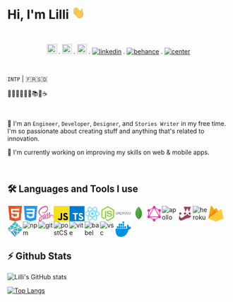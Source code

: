 <h1>Hi, I'm Lilli <img src="https://raw.githubusercontent.com/ABSphreak/ABSphreak/master/gifs/Hi.gif" width="30" alt=""> </h1>

<br/>

<p align="center">
<a href="https://facebook.com/i17717"><img width="22" height="22" src="https://cdn2.iconfinder.com/data/icons/social-media-2285/512/1_Facebook_colored_svg_copy-512.png" /></a>  .
<a href="https://twitter.com/lillime0"><img width="22" height="22" src="https://cdn2.iconfinder.com/data/icons/social-media-2285/512/1_Twitter_colored_svg-512.png" /></a>  .
<a href="https://www.instagram.com/lillime0"><img width="22" height="22" src="https://cdn.iconscout.com/icon/free/png-512/instagram-1868978-1583142.png?f=avif&w=256" /></a>  .
<a href="https://linkedin.com/in/i17717"><img alt="linkedin" width="22" height="22" src="https://cdn2.iconfinder.com/data/icons/social-media-2285/512/1_Linkedin_unofficial_colored_svg-512.png" /></a>  .
<a href="https://behance.net/i17717"><img alt="behance" width="22" height="22" src="https://symbols.getvecta.com/stencil_65/0_behance.5770f79b60.svg" /></a>  .
<a href="https://i17717.github.io"><img alt="center" width="22" height="22" src="https://cdn1.iconfinder.com/data/icons/social-media-outline-6/128/SocialMedia_Website-Outline-512.png" /></a>
</p>

<br />

`INTP` | 🇫🇷🇸🇩

👩🏽‍💻🧘🏽‍♀️📚🎹☕

<br/>

📌 I'm an `Engineer`, `Developer`, `Designer`, and `Stories Writer` in my free time. I'm so passionate about creating stuff and anything that's related to innovation.

💪 I'm currently working on improving my skills on web & mobile apps.

<br/>

## 🛠️ Languages and Tools I use

<img align="left" src="https://github.com/i17717/my-portfolio/blob/main/src/assets/skills/html.svg" alt="html" width="35" height="35" />
<img align="left" src="https://github.com/i17717/my-portfolio/blob/main/src/assets/skills/css.svg" alt="css" width="35" height="35" />
<img align="left" src="https://github.com/i17717/my-portfolio/blob/main/src/assets/skills/sass.svg" alt="sass" width="35" height="35" />
<img align="left" src="https://github.com/i17717/my-portfolio/blob/main/src/assets/skills/javascript.svg" alt="javascript" width="35" height="35" />
<img align="left" src="https://github.com/i17717/my-portfolio/blob/main/src/assets/skills/typescript.svg" alt="typescript" width="35" height="35" />
<img align="left" src="https://github.com/i17717/my-portfolio/blob/main/src/assets/skills/react.svg" alt="react" width="35" height="35" />
<!-- <img align="left" src="https://github.com/i17717/my-portfolio/blob/main/src/assets/skills/nextjs.svg" alt="nextjs" width="35" height="35" /> -->
<img align="left" src="https://github.com/i17717/my-portfolio/blob/main/src/assets/skills/node-js.svg" alt="nodejs" width="35" height="35" />
<img align="left" src="https://github.com/i17717/my-portfolio/blob/main/src/assets/skills/express2.svg" alt="express" width="35" height="35" />
<img align="left" src="https://github.com/i17717/my-portfolio/blob/main/src/assets/skills/mongodb.svg" alt="mongodb" width="35" height="35" />
<img align="left" src="https://github.com/i17717/my-portfolio/blob/main/src/assets/skills/graphql.svg" alt="graphql" width="35" height="35" />
<img align="left" src="https://cdn.worldvectorlogo.com/logos/apollo-graphql-1.svg" alt="apollo" width="35" height="35" />
<!-- <img align="left" src="https://github.com/i17717/my-portfolio/blob/main/src/assets/skills/dart.svg" alt="dart" width="35" height="35" />  -->
<!-- <img align="left" src="https://github.com/i17717/my-portfolio/blob/main/src/assets/skills/flutter.svg" alt="flutter" width="35" height="35" /> -->
<img align="left" src="https://github.com/i17717/my-portfolio/blob/main/src/assets/skills/jest.svg" alt="jest" width="35" height="35" />
<img align="left" src="https://raw.githubusercontent.com/danielcranney/readme-generator/main/public/icons/skills/heroku-colored.svg" alt="heroku" width="35" height="35" />
<img align="left" src="https://github.com/i17717/my-portfolio/blob/main/src/assets/skills/firebase.svg" alt="firebase" width="35" height="35" />
<img align="left" src="https://github.com/i17717/my-portfolio/blob/main/src/assets/skills/netlify.svg" alt="netlify" width="35" height="35" />
<!-- <img align="left" src="https://github.com/i17717/my-portfolio/blob/main/src/assets/skills/vercel.svg" alt="vercel" width="35" height="35" /> -->
<img align="left" src="https://upload.wikimedia.org/wikipedia/commons/thumb/d/db/Npm-logo.svg/540px-Npm-logo.svg.png?20140904162625" alt="npm" width="35" height="35" />
<img align="left" src="https://cdn.worldvectorlogo.com/logos/git-icon.svg" alt="git" width="35" height="35" />
<img align="left" src="https://cdn.worldvectorlogo.com/logos/postcss.svg" alt="postCSS" width="35" height="35" />
<img align="left" src="https://vite.dev/logo.svg" alt="vite" width="35" height="35" />

<!--<img align="left" src="https://cdn.worldvectorlogo.com/logos/vim.svg" alt="vim" width="35" height="35" />-->
<img align="left" src="https://upload.wikimedia.org/wikipedia/commons/thumb/0/02/Babel_Logo.svg/512px-Babel_Logo.svg.png?20180608034227" alt="babel" width="35" height="35" />
<img align="left" src="https://code.visualstudio.com/assets/images/code-stable.png" alt="vsc" width="35" height="35" />
<img align="left" src="https://github.com/i17717/my-portfolio/blob/main/src/assets/skills/docker.svg" alt="docker" width="35" height="35" />

<br clear="left" />

## ⚡ Github Stats

![Lilli's GitHub stats](https://github-readme-stats.vercel.app/api?username=lillime0&show_icons=true&theme=dark)

[![Top Langs](https://github-readme-stats.vercel.app/api/top-langs/?username=lillime0&layout=compact&theme=dark)](https://github.com/anuraghazra/github-readme-stats)
